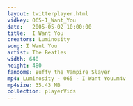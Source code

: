 ```yaml
---
layout: twitterplayer.html
vidkey: 065-I_Want_You
date:   2005-05-02 10:00:00
title:  I Want You
creators: Luminosity
song: I Want You
artist: The Beatles
width: 640
height: 480
fandoms: Buffy the Vampire Slayer
mp4: Luminosity - 065 - I Want You.m4v
mp4size: 35.43 MB
collection: playerVids
---
```


  <div>
  
  </div>
  